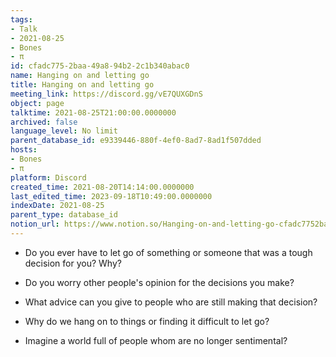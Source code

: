 ```yaml
---
tags:
- Talk
- 2021-08-25
- Bones
- π
id: cfadc775-2baa-49a8-94b2-2c1b340abac0
name: Hanging on and letting go
title: Hanging on and letting go
meeting_link: https://discord.gg/vE7QUXGDnS
object: page
talktime: 2021-08-25T21:00:00.0000000
archived: false
language_level: No limit
parent_database_id: e9339446-880f-4ef0-8ad7-8ad1f507dded
hosts:
- Bones
- π
platform: Discord
created_time: 2021-08-20T14:14:00.0000000
last_edited_time: 2023-09-18T10:49:00.0000000
indexDate: 2021-08-25
parent_type: database_id
notion_url: https://www.notion.so/Hanging-on-and-letting-go-cfadc7752baa49a894b22c1b340abac0
---
```


   - Do you ever have to let go of something or someone that was a tough decision for you? Why?



   - Do you worry other people's opinion for the decisions you make?
   - What advice can you give to people who are still making that decision?
   - Why do we hang on to things or finding it difficult to let go?
   - Imagine a world full of people whom are no longer sentimental?









